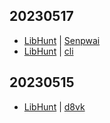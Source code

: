 ## 20230517
- [LibHunt](https://www.libhunt.com/) | [Senpwai](https://www.libhunt.com/r/Senpwai)
- [LibHunt](https://www.libhunt.com/) | [cli](https://www.libhunt.com/r/depot/cli)

## 20230515
- [LibHunt](https://www.libhunt.com/) | [d8vk](https://www.libhunt.com/r/d8vk)

